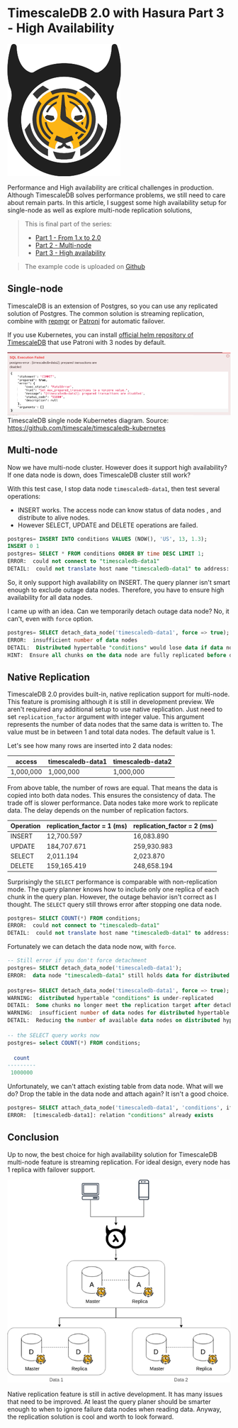 # TimescaleDB 2.0 with Hasura Part 3 - High Availability

![Hasura TimescaleDB](/assets/timescale-hasura.png)

 Performance and High availability are critical challenges in production. Although TimescaleDB solves performance problems, we still need to care about remain parts. In this article, I suggest some high availability setup for single-node as well as explore multi-node replication solutions,

> This is final part of the series:
> - [Part 1 - From 1.x to 2.0](/posts/2020-12-31-TimescaleDB-2.0-with-Hasura-Part-1:-From-1.x-to-2.0.html)
> - [Part 2 - Multi-node](/posts/2021-01-01-TimescaleDB-2.0-with-Hasura-Part-2:-Multi-node.html)
> - [Part 3 - High availability](/posts/2021-01-02-TimescaleDB-2.0-with-Hasura-Part-3:-High-Availability.html)

> The example code is uploaded on [Github](https://github.com/hgiasac/hasura-timescaledb2-example)

## Single-node

TimescaleDB is an extension of Postgres, so you can use any replicated solution of Postgres. The common solution is streaming replication, combine with [repmgr](https://repmgr.org/) or [Patroni](https://patroni.readthedocs.io/en/latest) for automatic failover.

If you use Kubernetes, you can install [official helm repository of TimescaleDB](https://github.com/timescale/timescaledb-kubernetes) that use Patroni with 3 nodes by default.

![TimescaleDB single node Kubernetes diagram](/assets/timescale-create-distribution-hypertable-error.png)
TimescaleDB single node Kubernetes diagram. Source: https://github.com/timescale/timescaledb-kubernetes

## Multi-node

Now we have multi-node cluster. However does it support high availability? If one data node is down, does TimescaleDB cluster still work?

With this test case, I stop data node `timescaledb-data1`, then test several operations:
- INSERT works. The access node can know status of data nodes , and distribute to alive nodes.
- However SELECT, UPDATE and DELETE operations are failed. 

```sql
postgres= INSERT INTO conditions VALUES (NOW(), 'US', 13, 1.3);
INSERT 0 1
postgres= SELECT * FROM conditions ORDER BY time DESC LIMIT 1;
ERROR:  could not connect to "timescaledb-data1"
DETAIL:  could not translate host name "timescaledb-data1" to address: Name does not resolve
```

So, it only support high availability on INSERT. The query planner isn't smart enough to exclude outage data nodes. Therefore, you have to ensure high availability for all data nodes.

I came up with an idea. Can we temporarily detach outage data node? No, it can't, even with `force` option.

```sql
postgres= SELECT detach_data_node('timescaledb-data1', force => true);
ERROR:  insufficient number of data nodes
DETAIL:  Distributed hypertable "conditions" would lose data if data node "timescaledb-data1" is detached.
HINT:  Ensure all chunks on the data node are fully replicated before detaching it.
```

## Native Replication

TimescaleDB 2.0 provides built-in, native replication support for multi-node. This feature is promising although it is still in development preview.
We aren't required any additional setup to use native replication. Just need to set `replication_factor` argument with integer value. This argument represents the number of data nodes that the same data is written to. The value must be in between 1 and total data nodes. The default value is 1. 

Let's see how many rows are inserted into 2 data nodes:

| access | timescaledb-data1 | timescaledb-data2 |
| ------ | ----------------- | ----------------- |
| 1,000,000  | 1,000,000 | 1,000,000 |

From above table, the number of rows are equal. That means the data is copied into both data nodes. This ensures the consistency of data. The trade off is slower performance. Data nodes take more work to replicate data. The delay depends on the number of replication factors.

| Operation | replication_factor = 1 (ms) | replication_factor = 2 (ms) | 
| --------- | --------------------------- | --------------------------- |
| INSERT    | 12,700.597             | 16,083.890             |      
| UPDATE    | 184,707.671            | 259,930.983            |
| SELECT    | 2,011.194              | 2,023.870              |
| DELETE    | 159,165.419            | 248,658.194            |

Surprisingly the `SELECT` performance is comparable with non-replication mode. The query planner knows how to include only one replica of each chunk in the query plan.
However, the outage behavior isn't correct as I thought. The `SELECT` query still throws error after stopping one data node.

```sql
postgres= SELECT COUNT(*) FROM conditions;
ERROR:  could not connect to "timescaledb-data1"           
DETAIL:  could not translate host name "timescaledb-data1" to address: Name does not resolve
```

Fortunately we can detach the data node now, with `force`.

```sql
-- Still error if you don't force detachment
postgres= SELECT detach_data_node('timescaledb-data1');
ERROR:  data node "timescaledb-data1" still holds data for distributed hypertable "conditions"

postgres= SELECT detach_data_node('timescaledb-data1', force => true);
WARNING:  distributed hypertable "conditions" is under-replicated
DETAIL:  Some chunks no longer meet the replication target after detaching data node "timescaledb-data1".
WARNING:  insufficient number of data nodes for distributed hypertable "conditions"
DETAIL:  Reducing the number of available data nodes on distributed hypertable "conditions" prevents full replication of new chunks.

-- the SELECT query works now
postgres= select COUNT(*) FROM conditions;

  count    
---------
 1000000
```

Unfortunately, we can't attach existing table from data node. What will we do? Drop the table in the data node and attach again? It 
isn't a good choice.

```sql
postgres= SELECT attach_data_node('timescaledb-data1', 'conditions', if_not_attached => true);
ERROR:  [timescaledb-data1]: relation "conditions" already exists
```

## Conclusion

Up to now, the best choice for high availability solution for TimescaleDB multi-node feature is streaming replication. For ideal design, every node has 1 replica with failover support. 

![TimescaleDB multi-node replication](/assets/timescale-multinode-replication.png)

Native replication feature is still in active development. It has many issues that need to be improved. At least the query planer should be smarter enough to when to ignore failure data nodes when reading data. Anyway, the replication solution is cool and worth to look forward.
